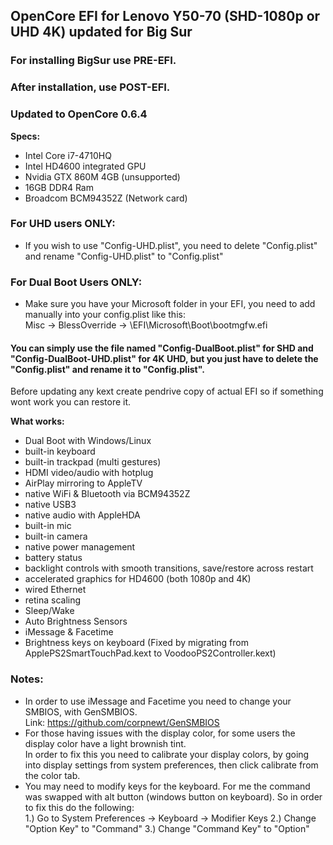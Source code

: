 ## OpenCore EFI for Lenovo Y50-70 (SHD-1080p or UHD 4K) updated for Big Sur

### For installing BigSur use PRE-EFI.
### After installation, use POST-EFI.



### Updated to OpenCore 0.6.4

**Specs:**
  - Intel Core i7-4710HQ
  - Intel HD4600 integrated GPU
  - Nvidia GTX 860M 4GB (unsupported)
  - 16GB DDR4 Ram
  - Broadcom BCM94352Z (Network card)
  
  
  ### For UHD users ONLY:
  - If you wish to use "Config-UHD.plist", you need to delete "Config.plist" and rename "Config-UHD.plist" to "Config.plist"
  
  
  ### For Dual Boot Users ONLY:
 - Make sure you have your Microsoft folder in your EFI, you need to add manually into your config.plist like this: <br>
  Misc -> BlessOverride -> \EFI\Microsoft\Boot\bootmgfw.efi <br>
  
  #### You can simply use the file named "Config-DualBoot.plist" for SHD and "Config-DualBoot-UHD.plist" for 4K UHD, but you just have to delete the "Config.plist" and rename it to "Config.plist".
  
 
 Before updating any kext create pendrive copy of actual EFI so if something wont
 work you can restore it.
 
 **What works:**
 
 - Dual Boot with Windows/Linux
 - built-in keyboard
 - built-in trackpad (multi gestures)
 - HDMI video/audio with hotplug
 - AirPlay mirroring to AppleTV
 - native WiFi & Bluetooth via BCM94352Z
 - native USB3
 - native audio with AppleHDA
 - built-in mic
 - built-in camera
 - native power management
 - battery status
 - backlight controls with smooth transitions, save/restore across restart
 - accelerated graphics for HD4600 (both 1080p and 4K)
 - wired Ethernet
 - retina scaling
 - Sleep/Wake
 - Auto Brightness Sensors
 - iMessage & Facetime
 - Brightness keys on keyboard (Fixed by migrating from ApplePS2SmartTouchPad.kext to VoodooPS2Controller.kext)
 
 
 


### Notes: 
- In order to use iMessage and Facetime you need to change your SMBIOS, with GenSMBIOS.<br>
Link: https://github.com/corpnewt/GenSMBIOS <br>
- For those having issues with the display color, for some users the display color have a light brownish tint. <br>
In order to fix this you need to calibrate your display colors, by going into display settings from system preferences, then click calibrate from the color tab. <br>
- You may need to modify keys for the keyboard. For me the command was swapped with alt button (windows button on keyboard). So in order to fix this do the following: <br>
  1.) Go to System Preferences -> Keyboard -> Modifier Keys
  2.) Change "Option Key" to "Command"
  3.) Change  "Command Key" to "Option"

